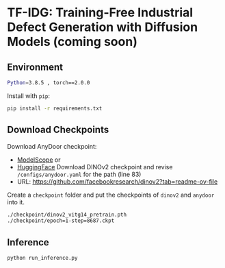 # TF-IDG: Training-Free Industrial Defect Generation with Diffusion Models (coming soon)
## Environment
```bash
Python=3.8.5 , torch==2.0.0
```
Install with `pip`:
```bash
pip install -r requirements.txt
```
## Download Checkpoints
Download AnyDoor checkpoint: 
* [ModelScope](https://modelscope.cn/models/damo/AnyDoor/files)
or
* [HuggingFace](https://huggingface.co/spaces/xichenhku/AnyDoor/tree/main)
Download DINOv2 checkpoint and revise `/configs/anydoor.yaml` for the path (line 83)
* URL: https://github.com/facebookresearch/dinov2?tab=readme-ov-file

Create a `checkpoint` folder and put the checkpoints of `dinov2` and `anydoor` into it.
```bash
./checkpoint/dinov2_vitg14_pretrain.pth
./checkpoint/epoch=1-step=8687.ckpt
```

## Inference

```bash
python run_inference.py
```

